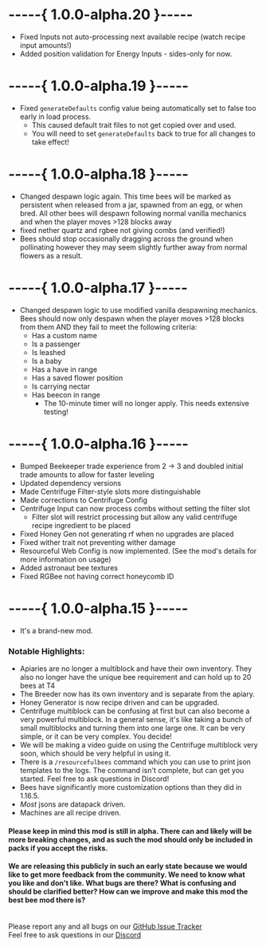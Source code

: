 # -----{ 1.0.0-alpha.20 }-----
- Fixed Inputs not auto-processing next available recipe (watch recipe input amounts!)
- Added position validation for Energy Inputs - sides-only for now.

# -----{ 1.0.0-alpha.19 }-----
- Fixed `generateDefaults` config value being automatically set to false too early in load process.
  - This caused default trait files to not get copied over and used.
  - You will need to set `generateDefaults` back to true for all changes to take effect!

# -----{ 1.0.0-alpha.18 }-----
- Changed despawn logic again. This time bees will be marked as persistent when released from a jar, spawned from an egg, or when bred. All other bees will despawn following normal vanilla mechanics and when the player moves >128 blocks away
- fixed nether quartz and rgbee not giving combs (and verified!)
- Bees should stop occasionally dragging across the ground when pollinating however they may seem slightly further away from normal flowers as a result.

# -----{ 1.0.0-alpha.17 }-----
- Changed despawn logic to use modified vanilla despawning mechanics. Bees should now only despawn when the player moves >128 blocks from them AND they fail to meet the following criteria:
  - Has a custom name
  - Is a passenger
  - Is leashed
  - Is a baby
  - Has a have in range 
  - Has a saved flower position
  - Is carrying nectar
  - Has beecon in range
    - The 10-minute timer will no longer apply. This needs extensive testing!

# -----{ 1.0.0-alpha.16 }-----
- Bumped Beekeeper trade experience from 2 -> 3 and doubled initial trade amounts to allow for faster leveling 
- Updated dependency versions
- Made Centrifuge Filter-style slots more distinguishable
- Made corrections to Centrifuge Config
- Centrifuge Input can now process combs without setting the filter slot
  - Filter slot will restrict processing but allow any valid centrifuge recipe ingredient to be placed 
- Fixed Honey Gen not generating rf when no upgrades are placed
- Fixed wither trait not preventing wither damage
- Resourceful Web Config is now implemented. (See the mod's details for more information on usage)
- Added astronaut bee textures
- Fixed RGBee not having correct honeycomb ID

# -----{ 1.0.0-alpha.15 }-----
- It's a brand-new mod.

### Notable Highlights:
- Apiaries are no longer a multiblock and have their own inventory. They also no longer have the unique bee requirement and can hold up to 20 bees at T4
- The Breeder now has its own inventory and is separate from the apiary.
- Honey Generator is now recipe driven and can be upgraded.
- Centrifuge multiblock can be confusing at first but can also become a very powerful multiblock. In a general sense, it's like taking a bunch of small multiblocks and turning them into one large one. It can be very simple, or it can be very complex. You decide!
- We will be making a video guide on using the Centrifuge multiblock very soon, which should be very helpful in using it.
- There is a `/resourcefulbees` command which you can use to print json templates to the logs. The command isn't complete, but can get you started. Feel free to ask questions in Discord!
- Bees have significantly more customization options than they did in 1.16.5.
- _Most_ jsons are datapack driven.
- Machines are all recipe driven.

#### Please keep in mind this mod is still in alpha. There can and likely will be more breaking changes, and as such the mod should only be included in packs if you accept the risks.
#### We are releasing this publicly in such an early state because we would like to get more feedback from the community. We need to know what you like and don't like. What bugs are there? What is confusing and should be clarified better? How can we improve and make this mod the best bee mod there is?

<br>Please report any and all bugs on our [GitHub Issue Tracker](https://github.com/Team-Resourceful/ResourcefulBees/issues/new/choose)
<br>Feel free to ask questions in our [Discord](https://discord.resourcefulbees.com)
